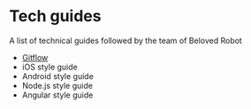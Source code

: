# Tech guides
A list of technical guides followed by the team of Beloved Robot

- [Gitflow](https://github.com/BelovedRobot/tech-guides/blob/master/GITFLOW.md)
- iOS style guide
- Android style guide
- Node.js style guide
- Angular style guide

